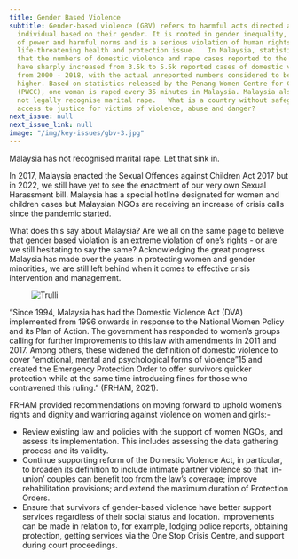 ```yaml
---
title: Gender Based Violence
subtitle: Gender-based violence (GBV) refers to harmful acts directed at an
  individual based on their gender. It is rooted in gender inequality, the abuse
  of power and harmful norms and is a serious violation of human rights and a
  life-threatening health and protection issue.   In Malaysia, statistics show
  that the numbers of domestic violence and rape cases reported to the police
  have sharply increased from 3.5k to 5.5k reported cases of domestic violence
  from 2000 - 2018, with the actual unreported numbers considered to be much
  higher. Based on statistics released by the Penang Women Centre for Change
  (PWCC), one woman is raped every 35 minutes in Malaysia. Malaysia also does
  not legally recognise marital rape.   What is a country without safeguarding
  access to justice for victims of violence, abuse and danger?
next_issue: null
next_issue_link: null
image: "/img/key-issues/gbv-3.jpg"
---
```

Malaysia has not recognised marital rape. Let that sink in.

In 2017, Malaysia enacted the Sexual Offences against Children Act 2017 but in 2022, we still have yet to see the enactment of our very own Sexual Harassment bill. Malaysia has a special hotline designated for women and children cases but Malaysian NGOs are receiving an increase of crisis calls since the pandemic started.

What does this say about Malaysia? Are we all on the same page to believe that gender based violation is an extreme violation of one’s rights - or are we still hesitating to say the same? Acknowledging the great progress Malaysia has made over the years in protecting women and gender minorities, we are still left behind when it comes to effective crisis intervention and management. 

<div class='flex float-left'>
<figure class='md:px-8'>
<img src="/img/key-issues/gbv-4.jpg" alt="Trulli" class='rounded-md shadow-lg'>
<figcaption align = "center"><b></b></figcaption>
</figure></div>

“Since 1994, Malaysia has had the Domestic Violence Act (DVA) implemented from 1996 onwards in response to the National Women Policy and its Plan of Action. The government has responded to women’s groups calling for further improvements to this law with amendments in 2011 and 2017. Among others, these widened the definition of domestic violence to cover “emotional, mental and psychological forms of violence”15 and created the Emergency Protection Order to offer survivors quicker protection while at the same time introducing fines for those who contravened this ruling.” (FRHAM, 2021).

FRHAM provided recommendations on moving forward to uphold women’s rights and dignity and warrioring against violence on women and girls:-

- Review existing law and policies with the support of women NGOs, and assess its implementation. This includes assessing the data gathering process and its validity.
- Continue supporting reform of the Domestic Violence Act, in particular, to broaden its definition to include intimate partner violence so that ‘in-union’ couples can benefit too from the law’s coverage; improve rehabilitation provisions; and extend the maximum duration of Protection Orders.
- Ensure that survivors of gender-based violence have better support services regardless of their social status and location. Improvements can be made in relation to, for example, lodging police reports, obtaining protection, getting services via the One Stop Crisis Centre, and support during court proceedings.

